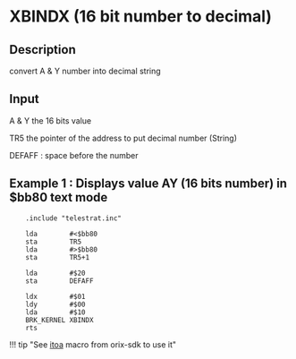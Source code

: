 # XBINDX (16 bit number to decimal)

## Description

convert A & Y number into decimal string

## Input

A & Y the 16 bits value

TR5 the pointer of the address to put decimal number (String)

DEFAFF : space before the number

## Example 1 : Displays value AY (16 bits number) in $bb80 text mode

```ca65
    .include "telestrat.inc"

    lda        #<$bb80
    sta        TR5
    lda        #>$bb80
    sta        TR5+1

    lda        #$20
    sta        DEFAFF

    ldx        #$01
    ldy        #$00
    lda        #$10
    BRK_KERNEL XBINDX
    rts
```

!!! tip "See [itoa](/developer_manual/orixsdk_macros/itoa) macro from orix-sdk to use it"
